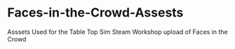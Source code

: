 # Faces-in-the-Crowd-Assests
Asssets Used for the Table Top Sim Steam Workshop upload of Faces in the Crowd
